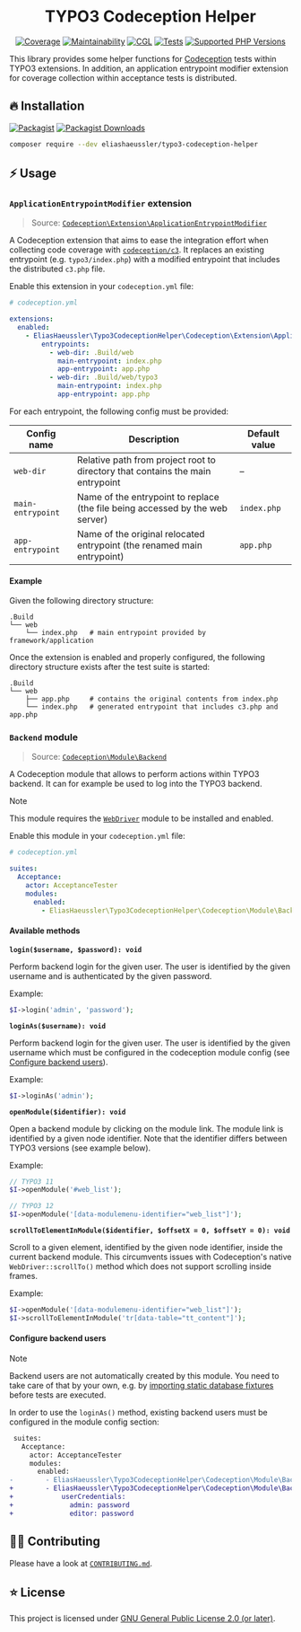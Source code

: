 <div align="center">

# TYPO3 Codeception Helper

[![Coverage](https://img.shields.io/coverallsCoverage/github/eliashaeussler/typo3-codeception-helper?logo=coveralls)](https://coveralls.io/github/eliashaeussler/typo3-codeception-helper)
[![Maintainability](https://img.shields.io/codeclimate/maintainability/eliashaeussler/typo3-codeception-helper?logo=codeclimate)](https://codeclimate.com/github/eliashaeussler/typo3-codeception-helper/maintainability)
[![CGL](https://img.shields.io/github/actions/workflow/status/eliashaeussler/typo3-codeception-helper/cgl.yaml?label=cgl&logo=github)](https://github.com/eliashaeussler/typo3-codeception-helper/actions/workflows/cgl.yaml)
[![Tests](https://img.shields.io/github/actions/workflow/status/eliashaeussler/typo3-codeception-helper/tests.yaml?label=tests&logo=github)](https://github.com/eliashaeussler/typo3-codeception-helper/actions/workflows/tests.yaml)
[![Supported PHP Versions](https://img.shields.io/packagist/dependency-v/eliashaeussler/typo3-codeception-helper/php?logo=php)](https://packagist.org/packages/eliashaeussler/typo3-codeception-helper)

</div>

This library provides some helper functions for [Codeception](https://codeception.com/)
tests within TYPO3 extensions. In addition, an application entrypoint
modifier extension for coverage collection within acceptance tests
is distributed.

## 🔥 Installation

[![Packagist](https://img.shields.io/packagist/v/eliashaeussler/typo3-codeception-helper?label=version&logo=packagist)](https://packagist.org/packages/eliashaeussler/typo3-codeception-helper)
[![Packagist Downloads](https://img.shields.io/packagist/dt/eliashaeussler/typo3-codeception-helper?color=brightgreen)](https://packagist.org/packages/eliashaeussler/typo3-codeception-helper)

```bash
composer require --dev eliashaeussler/typo3-codeception-helper
```

## ⚡ Usage

### `ApplicationEntrypointModifier` extension

> Source: [`Codeception\Extension\ApplicationEntrypointModifier`](src/Codeception/Extension/ApplicationEntrypointModifier.php)

A Codeception extension that aims to ease the integration effort
when collecting code coverage with [`codeception/c3`](https://github.com/Codeception/c3).
It replaces an existing entrypoint (e.g. `typo3/index.php`) with
a modified entrypoint that includes the distributed `c3.php` file.

Enable this extension in your `codeception.yml` file:

```yaml
# codeception.yml

extensions:
  enabled:
    - EliasHaeussler\Typo3CodeceptionHelper\Codeception\Extension\ApplicationEntrypointModifier:
        entrypoints:
          - web-dir: .Build/web
            main-entrypoint: index.php
            app-entrypoint: app.php
          - web-dir: .Build/web/typo3
            main-entrypoint: index.php
            app-entrypoint: app.php
```

For each entrypoint, the following config must be provided:

| Config name       | Description                                                                    | Default value |
|-------------------|--------------------------------------------------------------------------------|---------------|
| `web-dir`         | Relative path from project root to directory that contains the main entrypoint | –             |
| `main-entrypoint` | Name of the entrypoint to replace (the file being accessed by the web server)  | `index.php`   |
| `app-entrypoint`  | Name of the original relocated entrypoint (the renamed main entrypoint)        | `app.php`     |

#### Example

Given the following directory structure:

```
.Build
└── web
    └── index.php   # main entrypoint provided by framework/application
```

Once the extension is enabled and properly configured, the following
directory structure exists after the test suite is started:

```
.Build
└── web
    ├── app.php     # contains the original contents from index.php
    └── index.php   # generated entrypoint that includes c3.php and app.php
```

### `Backend` module

> Source: [`Codeception\Module\Backend`](src/Codeception/Module/Backend.php)

A Codeception module that allows to perform actions within TYPO3
backend. It can for example be used to log into the TYPO3 backend.

> [!NOTE]
> This module requires the [`WebDriver`](https://codeception.com/docs/modules/WebDriver)
> module to be installed and enabled.

Enable this module in your `codeception.yml` file:

```yaml
# codeception.yml

suites:
  Acceptance:
    actor: AcceptanceTester
    modules:
      enabled:
        - EliasHaeussler\Typo3CodeceptionHelper\Codeception\Module\Backend
```

#### Available methods

**`login($username, $password): void`**

Perform backend login for the given user. The user is identified
by the given username and is authenticated by the given password.

Example:

```php
$I->login('admin', 'password');
```

**`loginAs($username): void`**

Perform backend login for the given user. The user is identified
by the given username which must be configured in the codeception
module config (see [Configure backend users](#configure-backend-users)).

Example:

```php
$I->loginAs('admin');
```

**`openModule($identifier): void`**

Open a backend module by clicking on the module link. The module
link is identified by a given node identifier. Note that the
identifier differs between TYPO3 versions (see example below).

Example:

```php
// TYPO3 11
$I->openModule('#web_list');

// TYPO3 12
$I->openModule('[data-modulemenu-identifier="web_list"]');
```

**`scrollToElementInModule($identifier, $offsetX = 0, $offsetY = 0): void`**

Scroll to a given element, identified by the given node identifier,
inside the current backend module. This circumvents issues with
Codeception's native `WebDriver::scrollTo()` method which does not
support scrolling inside frames.

Example:

```php
$I->openModule('[data-modulemenu-identifier="web_list"]');
$I->scrollToElementInModule('tr[data-table="tt_content"]');
```

#### Configure backend users

> [!NOTE]
> Backend users are not automatically created by this module.
> You need to take care of that by your own, e.g. by
> [importing static database fixtures](https://codeception.com/docs/modules/Db#SQL-data-dump)
> before tests are executed.

In order to use the `loginAs()` method, existing backend users
must be configured in the module config section:

```diff
 suites:
   Acceptance:
     actor: AcceptanceTester
     modules:
       enabled:
-        - EliasHaeussler\Typo3CodeceptionHelper\Codeception\Module\Backend
+        - EliasHaeussler\Typo3CodeceptionHelper\Codeception\Module\Backend:
+            userCredentials:
+              admin: password
+              editor: password
```

## 🧑‍💻 Contributing

Please have a look at [`CONTRIBUTING.md`](CONTRIBUTING.md).

## ⭐ License

This project is licensed under [GNU General Public License 2.0 (or later)](LICENSE).
